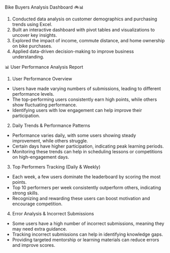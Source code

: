 Bike Buyers Analysis Dashboard 🚲📊

1. Conducted data analysis on customer demographics and purchasing trends using Excel.
2. Built an interactive dashboard with pivot tables and visualizations to uncover key insights.
3. Explored the impact of income, commute distance, and home ownership on bike purchases.
4. Applied data-driven decision-making to improve business understanding.

📊 User Performance Analysis Report

1. User Performance Overview
- Users have made varying numbers of submissions, leading to different performance levels.
- The top-performing users consistently earn high points, while others show fluctuating performance.
- Identifying users with low engagement can help improve their participation.

 2. Daily Trends & Performance Patterns
- Performance varies daily, with some users showing steady improvement, while others struggle.
- Certain days have higher participation, indicating peak learning periods.
- Monitoring these trends can help in scheduling lessons or competitions on high-engagement days.

3. Top Performers Tracking (Daily & Weekly)
- Each week, a few users dominate the leaderboard by scoring the most points.
- Top 10 performers per week consistently outperform others, indicating strong skills.
- Recognizing and rewarding these users can boost motivation and encourage competition.

4. Error Analysis & Incorrect Submissions
- Some users have a high number of incorrect submissions, meaning they may need extra guidance.
- Tracking incorrect submissions can help in identifying knowledge gaps.
- Providing targeted mentorship or learning materials can reduce errors and improve scores.
